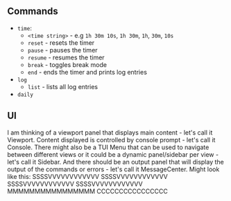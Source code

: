 ## Commands
- `time`:
  - `<time string>` - e.g `1h 30m 10s`, `1h 30m`, `1h`, `30m`, `10s`
  - `reset` - resets the timer
  - `pause` - pauses the timer
  - `resume` - resumes the timer
  - `break` - toggles break mode
  - `end` - ends the timer and prints log entries
- `log`
  - `list` - lists all log entries
- `daily`


## UI
I am thinking of a viewport panel that displays main content - let's call it Viewport.
Content displayed is controlled by console prompt - let's call it Console.
There might also be a TUI Menu that can be used to navigate between different views or it could be a dynamic panel/sidebar per view - let's call it Sidebar.
And there should be an output panel that will display the output of the commands or errors - let's call it MessageCenter.
Might look like this:
SSSSVVVVVVVVVVVV
SSSSVVVVVVVVVVVV
SSSSVVVVVVVVVVVV
SSSSVVVVVVVVVVVV
MMMMMMMMMMMMMMMM
CCCCCCCCCCCCCCCC
